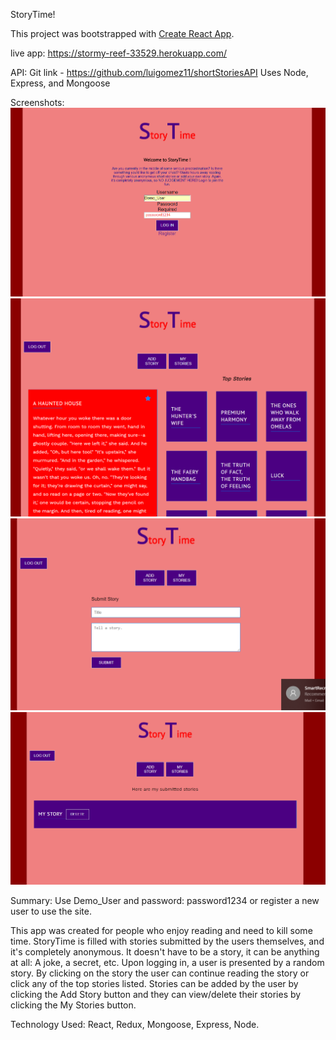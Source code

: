 StoryTime!

This project was bootstrapped with [Create React App](https://github.com/facebookincubator/create-react-app).

live app: https://stormy-reef-33529.herokuapp.com/

API: 
  Git link - https://github.com/luigomez11/shortStoriesAPI
  Uses Node, Express, and Mongoose

Screenshots:
    ![Welcome/Landing Page](landingpage.PNG?raw=true)
    ![Main Screen](main.PNG?raw=true)
    ![Add Story](addstory.PNG?raw=true)
    ![My Stories](mystory.PNG?raw=true)

Summary:
  Use Demo_User and password: password1234 or register a new user to use the site.

  This app was created for people who enjoy reading and need to kill some time.  StoryTime is filled with stories submitted by the users themselves, and it's completely anonymous.  It doesn't have to be a story, it can be anything at all: A joke, a secret, etc. Upon logging in, a user is presented by a random story. By clicking on the story the user can continue reading the story or click any of the top stories listed. Stories can be added by the user by clicking the Add Story button and they can view/delete their stories by clicking the My Stories button.

  Technology Used:
    React, Redux, Mongoose, Express, Node.